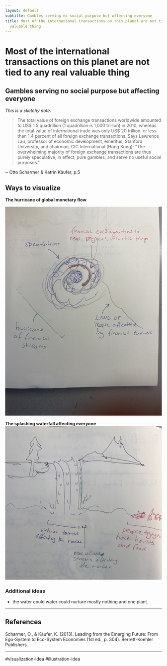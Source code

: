 ```yaml
---
layout: default
subtitle: Gambles serving no social purpose but affecting everyone
title: Most of the international transactions on this planet are not tied to any real
  valuable thing
---
```

# Most of the international transactions on this planet are not tied to any real valuable thing
## Gambles serving no social purpose but affecting everyone 

*This is a sketchy note.*

>The total value of foreign exchange transactions worldwide amounted to US$ 1.5 quadrillion (1 quadrillion is 1,000 trillion) in 2010, whereas the total value of international trade was only US$ 20 trillion, or less than 1.4 percent of all foreign exchange transactions. Says Lawrence Lau, professor of economic development, emeritus, Stanford University, and chairman, CIC International (Hong Kong): “The overwhelming majority of foreign exchange transactions are thus purely speculative, in effect, pure gambles, and serve no useful social purposes."
>
~ Otto Scharmer & Katrin Käufer, p.5


## Ways to visualize 

**The hurricane of global monetary flow**

![](media/image.jpg)


**The splashing waterfall affecting everyone**
![](media/IMG_4535.jpeg)

### Additional ideas 
- the water could water could nurture mostly nothing and one plant. 

______
## References
Scharmer, O., & Käufer, K. (2013). Leading from the Emerging Future: From Ego-System to Eco-System Economies (1st ed., p. 304). Berrett-Koehler Publishers.

_______

#visualization-idea #illustration-idea
